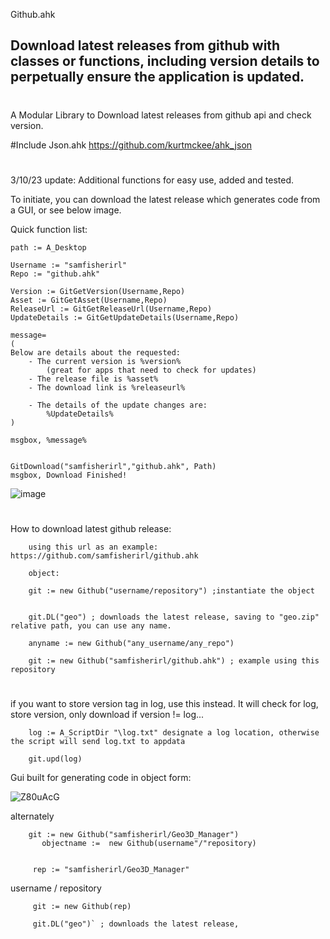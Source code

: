Github.ahk 

<h2>Download latest releases from github with classes or functions, including version details to perpetually ensure the application is updated. </h2>

# 

A Modular Library to Download latest releases from github api and check version.

<p class="has-line-data" data-line-start="1" data-line-end="2">

#Include Json.ahk https://github.com/kurtmckee/ahk_json

 #
 
3/10/23 update: Additional functions for easy use, added and tested. 

To initiate, you can download the latest release which generates code from a GUI, or see below image.

Quick function list:
 
    path := A_Desktop

    Username := "samfisherirl"
    Repo := "github.ahk"

    Version := GitGetVersion(Username,Repo)
    Asset := GitGetAsset(Username,Repo)
    ReleaseUrl := GitGetReleaseUrl(Username,Repo)
    UpdateDetails := GitGetUpdateDetails(Username,Repo)

    message=
    (
    Below are details about the requested:
        - The current version is %version% 
            (great for apps that need to check for updates)
        - The release file is %asset%
        - The download link is %releaseurl%

        - The details of the update changes are:
            %UpdateDetails%
    )

    msgbox, %message%


    GitDownload("samfisherirl","github.ahk", Path)
    msgbox, Download Finished! 
 
 ![image](https://user-images.githubusercontent.com/98753696/224391018-7596576e-e988-4d46-9242-33a667654ed5.png)

#

        

        
How to download latest github release:
        
        
        using this url as an example: https://github.com/samfisherirl/github.ahk
 
        object: 
        
        git := new Github("username/repository") ;instantiate the object


        git.DL("geo") ; downloads the latest release, saving to "geo.zip" relative path, you can use any name. 
        
        anyname := new Github("any_username/any_repo") 
        
        git := new Github("samfisherirl/github.ahk") ; example using this repository

#
 
 if you want to store version tag in log, use this instead. It will check for log, store version, only download if version != log...
        
        log := A_ScriptDir "\log.txt" designate a log location, otherwise the script will send log.txt to appdata

        git.upd(log)
 
 
Gui built for generating code in object form:


![Z80uAcG](https://user-images.githubusercontent.com/98753696/194636178-385c2dcb-1220-474c-b3ae-a09b33c94339.png)

alternately

        git := new Github("samfisherirl/Geo3D_Manager")
           objectname :=  new Github(username"/"repository)


         rep := "samfisherirl/Geo3D_Manager"
         
username   /   repository

         git := new Github(rep) 

         git.DL("geo")` ; downloads the latest release, 
 
